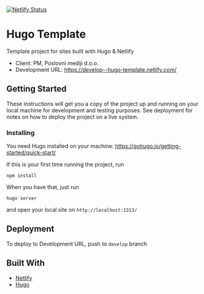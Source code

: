 [![Netlify Status](https://api.netlify.com/api/v1/badges/258a10dd-ef97-4e72-80ed-9d7efc84d8a8/deploy-status)](https://app.netlify.com/sites/hugo-template/deploys)

# Hugo Template

Template project for sites built with Hugo & Netlify

* Client: PM, Poslovni mediji d.o.o.
* Development URL: https://develop--hugo-template.netlify.com/

## Getting Started

These instructions will get you a copy of the project up and running on your local machine for development and testing purposes. See deployment for notes on how to deploy the project on a live system.

### Installing

You need Hugo installed on your machine: <https://gohugo.io/getting-started/quick-start/>

If this is your first time running the project, run

`npm install`

When you have that, just run

`hugo server`

and open your local site on `http://localhost:1313/`

## Deployment

To deploy to Development URL, push to `develop` branch

## Built With

* [Netlify](https://www.netlify.com)
* [Hugo](https://gohugo.io/)
